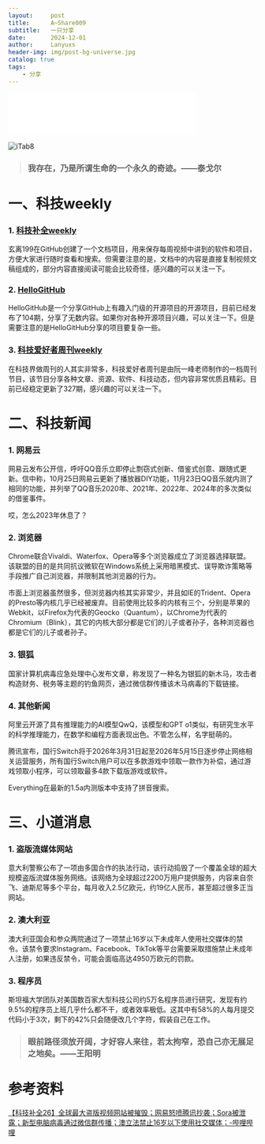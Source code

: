 ```yaml
---
layout:     post
title:      A~Share009
subtitle:   一只分享
date:       2024-12-01
author:     Lanyuxs
header-img: img/post-bg-universe.jpg
catalog: true
tags:
    - 分享
---
```


<iframe frameborder="no" border="0" marginwidth="0" marginheight="0" width=380 height=86 src="//music.163.com/outchain/player?type=2&id=865632948&auto=0&height=66"></iframe>



![iTab8](https://p.ipic.vip/87n9kr.webp)

> ### 我存在，乃是所谓生命的一个永久的奇迹。——​​​泰戈尔

# 一、科技weekly

### 1. [科技补全weekly](https://github.com/xuanli199/weekly)

玄离199在GitHub创建了一个文档项目，用来保存每周视频中讲到的软件和项目，方便大家进行随时查看和搜索。但需要注意的是，文档中的内容是直接复制视频文稿组成的，部分内容直接阅读可能会比较奇怪，感兴趣的可以关注一下。

### 2. [HelloGitHub](https://github.com/521xueweihan/HelloGitHub)

HelloGitHub是一个分享GitHub上有趣入门级的开源项目的开源项目，目前已经发布了104期，分享了无数内容。如果你对各种开源项目兴趣，可以关注一下。但是需要注意的是HelloGitHub分享的项目要复杂一些。

### 3. [科技爱好者周刊weekly](https://github.com/ruanyf/weekly)

在科技界做周刊的人其实非常多，科技爱好者周刊是由阮一峰老师制作的一档周刊节目，该节目分享各种文章、资源、软件、科技动态，但内容非常优质且精彩。目前已经稳定更新了327期，感兴趣的可以关注一下。

# 二、科技新闻

### 1. 网易云

网易云发布公开信，呼吁QQ音乐立即停止剽窃式创新、借鉴式创意、跟随式更新。信中称，10月25日网易云更新了播放器DIY功能，11月23日QQ音乐就内测了相同的功能，并列举了QQ音乐2020年、2021年、2022年、2024年的多次类似的借鉴事件。

哎，怎么2023年休息了？

### 2. 浏览器

Chrome联合Vivaldi、Waterfox、Opera等多个浏览器成立了浏览器选择联盟。该联盟的目的是共同抗议微软在Windows系统上采用暗黑模式、误导欺诈策略等手段推广自己浏览器，并限制其他浏览器的行为。

市面上浏览器虽然很多，但浏览器内核其实非常少，并且如IE的Trident、Opera的Presto等内核几乎已经被废弃。目前使用比较多的内核有三个，分别是苹果的Webkit，以Firefox为代表的Geocko（Quantum），以Chrome为代表的Chromium（Blink），其它的内核大部分都是它们的儿子或者孙子，各种浏览器也都是它们的儿子或者孙子。

### 3. 银狐

国家计算机病毒应急处理中心发布文章，称发现了一种名为银狐的新木马，攻击者构造财务、税务等主题的钓鱼网页，通过微信群传播该木马病毒的下载链接。

### 4. 其他新闻

阿里云开源了具有推理能力的AI模型QwQ，该模型和GPT o1类似，有研究生水平的科学推理能力，在数学和编程方面表现出色。不管怎么样，名字挺萌的。

腾讯宣布，国行Switch将于2026年3月31日起至2026年5月15日逐步停止网络相关运营服务，所有国行Switch用户可以在多款游戏中领取一款作为补偿，通过游戏领取小程序，可以领取最多4款下载版游戏或软件。

Everything在最新的1.5a内测版本中支持了拼音搜索。

# 三、小道消息

### 1. 盗版流媒体网站

意大利警察公布了一项由多国合作的执法行动，该行动捣毁了一个覆盖全球的超大规模盗版流媒体服务网络。该网络为全球超过2200万用户提供服务，内容来自奈飞、迪斯尼等多个平台，每月收入2.5亿欧元，约19亿人民币，甚至超过很多正当网站。

### 2. 澳大利亚

澳大利亚国会和参众两院通过了一项禁止16岁以下未成年人使用社交媒体的禁令。该禁令要求Instagram、Facebook、TikTok等平台需要采取措施禁止未成年人注册，如果违反禁令，可能会面临高达4950万欧元的罚款。

### 3. 程序员

斯坦福大学团队对美国数百家大型科技公司约5万名程序员进行研究，发现有约9.5%的程序员上班几乎什么都不干，或者效率极低。这其中有58%的人每月提交代码小于3次，剩下的42%只会随便改几个字符，假装自己在工作。

> ### 眼前路径须放开阔，才好容人来往，若太拘窄，恐自己亦无展足之地矣。——王阳明

# 参考资料

[【科技补全26】全球最大盗版视频网站被摧毁；网易怒喷腾讯抄袭；Sora被泄露；新型电脑病毒通过微信群传播；澳立法禁止16岁以下使用社交媒体；-哔哩哔哩](https://b23.tv/5o4SZV9)



